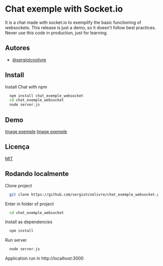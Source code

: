 
# Chat exemple with Socket.io

It is a chat made with socket.io to exemplify the basic functioning of websockets.
This release is just a demo, so it doesn't follow best practices.
Never use this code in production, just for learning.



## Autores

- [@sergiotcnolivre](https://www.github.com/sergiotcnolivre)


## Install

Install Chat  with npm

```bash
  npm install chat_exemple_websocket
  cd chat_exemple_websocket
  node server.js
```
    
## Demo

[Image exemple](http://sergiocampos.dev.br/assets/imgs/ex1.png)
[Image exemple](http://sergiocampos.dev.br/assets/imgs/ex2.png)
## Licença

[MIT](https://choosealicense.com/licenses/mit/)


## Rodando localmente

Clone project

```bash
  git clone https://github.com/sergiotcnolivre/chat_exemple_websocket.git
```

Enter in folder of project

```bash
  cd chat_exemple_websocket
```

Install as dependencies

```bash
  npm install
```

Run server

```bash
  node server.js
```

Application run in http://localhost:3000

